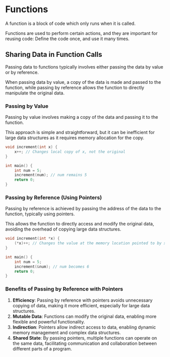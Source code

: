 # Functions

A function is a block of code which only runs when it is called.

Functions are used to perform certain actions, and they are important for reusing code: Define the code once, and use it many times.

## Sharing Data in Function Calls

Passing data to functions typically involves either passing the data by value or by reference.

When passing data by value, a copy of the data is made and passed to the function, while passing by reference allows the function to directly manipulate the original data. 

### Passing by Value

Passing by value involves making a copy of the data and passing it to the function.

This approach is simple and straightforward, but it can be inefficient for large data structures as it requires memory allocation for the copy.

```c
void increment(int x) {
    x++; // Changes local copy of x, not the original
}

int main() {
    int num = 5;
    increment(num); // num remains 5
    return 0;
}
```

### Passing by Reference (Using Pointers)

Passing by reference is achieved by passing the address of the data to the function, typically using pointers.

This allows the function to directly access and modify the original data, avoiding the overhead of copying large data structures.

```c
void increment(int *x) {
    (*x)++; // Changes the value at the memory location pointed to by x
}

int main() {
    int num = 5;
    increment(&num); // num becomes 6
    return 0;
}
```

### Benefits of Passing by Reference with Pointers

1. **Efficiency**: Passing by reference with pointers avoids unnecessary copying of data, making it more efficient, especially for large data structures.
2. **Mutable Data**: Functions can modify the original data, enabling more flexible and powerful functionality.
3. **Indirection**: Pointers allow indirect access to data, enabling dynamic memory management and complex data structures.
4. **Shared State**: By passing pointers, multiple functions can operate on the same data, facilitating communication and collaboration between different parts of a program.

